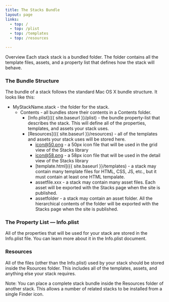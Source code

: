 ```yaml
---
title: The Stacks Bundle
layout: page
links:
  - top: /
  - top: /plist
  - top: /templates
  - top: /resources

---
```


Overview
Each stack stack is a bundled folder. The folder contains all the template files, assets, and a property list that defines how the stack will behave.

### The Bundle Structure
The bundle of a stack follows the standard Mac OS X bundle structure. It looks like this:

- MyStackName.stack - the folder for the stack.
  - Contents - all bundles store their contents in a Contents folder.
    - [Info.plist]({{ site.baseurl }}/plist) - the bundle property-list that describes the stack. This will define all of the properties, templates, and assets your stack uses.
    - [Resources]({{ site.baseurl }}/resources) - all of the templates and assets your stack uses will be stored here.
      - icon@50.png - a 50px icon file that will be used in the grid view of the Stacks library
      - icon@58.png - a 58px icon file that will be used in the detail view of the Stacks library
      - [template.html]({{ site.baseurl }}/templates) - a stack may contain many template files for HTML, CSS, JS, etc., but it must contain at least one HTML tempalate.
      - assetfile.xxx - a stack may contain many asset files. Each asset will be exported with the Stacks page when the site is published.
      - assetfolder - a stack may contain an asset folder. All the hierarchical contents of the folder will be exported with the Stacks page when the site is published.

### The Property List — Info.plist
All of the properties that will be used for your stack are stored in the Info.plist file. You can learn more about it in the Info.plist document.


### Resources
All of the files (other than the Info.plist) used by your stack should be stored inside the Rsources folder. This includes all of the templates, assets, and anything else your stack requires.

Note: You can place a complete stack bundle inside the Resources folder of another stack. This allows a number of related stacks to be installed from a single Finder icon.